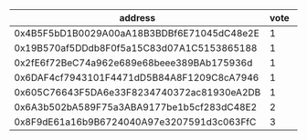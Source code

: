 address|vote|timestamp|signature
---|---|---|---
0x4B5F5bD1B0029A00aA18B3BDBf6E71045dC48e2E|1|1608649350|0x4cfaa872308e66bdbdfc5021910eec9391b1bd7eec4473da2f683e7001c4cb8146e23a1ef0b61149cfd4c99247db7b42692f0134222abab4d148e7b3602010cd1b
0x19B570af5DDdb8F0f5a15C83d07A1C5153865188|1|1608650181|0xa8f02673bac09fe8aa651fe988a9fef607654008e7b14852d71e3c598a13b0590154d867dceebe588ce155accae70aa360184b988eba4feb27896caaf2e646e61c
0x2fE6f72BeC74a962e689e68beee389BAb175936d|1|1608650819|0x668dcdf4753f6bd3aeb49fc704356ccb082688c9de50df3b1bdf28255913c46c2e303fef519d06c662652b24f51304ffa35bc2294abf81fe2baf0dadeace6db41b
0x6DAF4cf7943101F4471dD5B84A8F1209C8cA7946|1|1608653677|0xc1ad803cdbb52820714758d6874d0a2eaa30fc44be91dcdae36e7c1543fe50230648c562eb3d95e7cccfbdbeb7b499608d02570387789e0d77fa0d403444d3451b
0x605C76643F5DA6e33F8234740372ac81930eA2DB|1|1608662893|0x0b720f0e3c94bc0ab3335db5bea2128acd79a8a37c22abff1468ad60cba9412f22206f5d1722a7a30adda05f1fdf6e750ac166fe850f667c14f4c42722ba58a41c
0x6A3b502bA589F75a3ABA9177be1b5cf283dC48E2|2|1608663950|0x94316a4c070907bf6bb11fc56b25ff25c8a3a00820aa6c7f62c819e906b35b926fc45df2c0dc00bbbc914844132dc8d38402d7a872722f47d8f6bda07c3b40541c
0x8F9dE61a16b9B6724040A97e3207591d3c063FfC|3|1608663974|0xe73b3dc3a66cd304b2584a750762054a30bd60f64844a3ad488f1ae0e0d35df02b21da15e506be2f8275602e617fc8f34d631675e8cbdfbcedd66476fa17fcbc1c